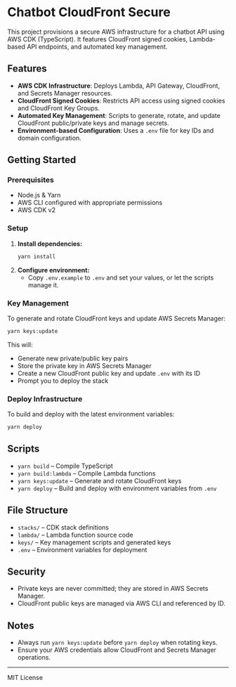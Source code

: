 # Chatbot CloudFront Secure

This project provisions a secure AWS infrastructure for a chatbot API using AWS CDK (TypeScript). It features CloudFront signed cookies, Lambda-based API endpoints, and automated key management.

## Features

- **AWS CDK Infrastructure**: Deploys Lambda, API Gateway, CloudFront, and Secrets Manager resources.
- **CloudFront Signed Cookies**: Restricts API access using signed cookies and CloudFront Key Groups.
- **Automated Key Management**: Scripts to generate, rotate, and update CloudFront public/private keys and manage secrets.
- **Environment-based Configuration**: Uses a `.env` file for key IDs and domain configuration.

## Getting Started

### Prerequisites

- Node.js & Yarn
- AWS CLI configured with appropriate permissions
- AWS CDK v2

### Setup

1. **Install dependencies:**
   ```bash
   yarn install
   ```
2. **Configure environment:**
   - Copy `.env.example` to `.env` and set your values, or let the scripts manage it.

### Key Management

To generate and rotate CloudFront keys and update AWS Secrets Manager:

```bash
yarn keys:update
```

This will:

- Generate new private/public key pairs
- Store the private key in AWS Secrets Manager
- Create a new CloudFront public key and update `.env` with its ID
- Prompt you to deploy the stack

### Deploy Infrastructure

To build and deploy with the latest environment variables:

```bash
yarn deploy
```

## Scripts

- `yarn build` – Compile TypeScript
- `yarn build:lambda` – Compile Lambda functions
- `yarn keys:update` – Generate and rotate CloudFront keys
- `yarn deploy` – Build and deploy with environment variables from `.env`

## File Structure

- `stacks/` – CDK stack definitions
- `lambda/` – Lambda function source code
- `keys/` – Key management scripts and generated keys
- `.env` – Environment variables for deployment

## Security

- Private keys are never committed; they are stored in AWS Secrets Manager.
- CloudFront public keys are managed via AWS CLI and referenced by ID.

## Notes

- Always run `yarn keys:update` before `yarn deploy` when rotating keys.
- Ensure your AWS credentials allow CloudFront and Secrets Manager operations.

---

MIT License

